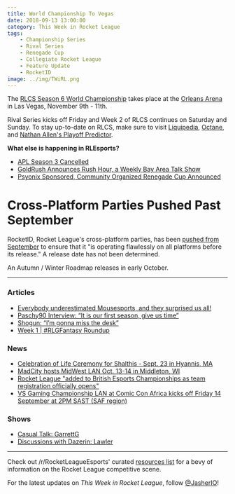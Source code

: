 ```yaml
---
title: World Championship To Vegas
date: 2018-09-13 13:00:00
category: This Week in Rocket League
tags:
    - Championship Series
    - Rival Series
    - Renegade Cup
    - Collegiate Rocket League
    - Feature Update
    - RocketID
image: ../img/TWiRL.png
---
```


The [RLCS Season 6 World Championship](https://www.rocketleagueesports.com/news/rlcs-season-6-world-championship-is-heading-to-vegas-/) takes place at the [Orleans Arena](https://www.orleansarena.com/) in Las Vegas, November 9th - 11th.

Rival Series kicks off Friday and Week 2 of RLCS continues on Saturday and Sunday. To stay up-to-date on RLCS, make sure to visit [Liquipedia](https://liquipedia.net/rocketleague/Main_Page), [Octane](https://octane.gg/), and [Nathan Allen's Playoff Predictor](https://us.nallen.me/rlcs/).

**What else is happening in RLEsports?**

- [APL Season 3 Cancelled](http://www.twitlonger.com/show/n_1sqlfkj)
- [GoldRush Announces Rush Hour, a Weekly Bay Area Talk Show](https://twitter.com/goldrushgg/status/1039925673337413632)
- [Psyonix Sponsored, Community Organized Renegade Cup Announced](https://www.rocketleagueesports.com/news/introducing----the-rocket-league-renegade-cup/)

# Cross-Platform Parties Pushed Past September

RocketID, Rocket League's cross-platform parties, has been [pushed from September](https://www.rocketleague.com/news/progression-update-follow-up-rocketid/) to ensure that it "is operating flawlessly on all platforms before its release." A release date has not been determined.

An Autumn / Winter Roadmap releases in early October.

---

### Articles

- [Everybody underestimated Mousesports, and they surprised us all!](https://rocketeers.gg/mousesports-rlcs-debut-winning-against-vitality-and-fnatic/)
- [Paschy90 Interview: “It is our first season, give us time”](https://www.dailyesports.gg/rocket-league-paschy90-interview/)
- [Shogun: “I’m gonna miss the desk”](https://rocketeers.gg/interview-rlcs-caster-callum-shogun-keir/)
- [Week 1 | #RLGFantasy Roundup](https://www.reddit.com/r/RocketLeagueEsports/comments/9eqxu0/week_1_rlgfantasy_roundup/)

### News

- [Celebration of Life Ceremony for Shalthis - Sept. 23 in Hyannis, MA](https://www.reddit.com/r/RocketLeagueEsports/comments/9dcygf/shalthis_celebration_of_life_announcement/)
- [MadCity hosts MidWest LAN Oct. 13-14 in Middleton, WI](https://madcity.gg/events/mwl20-byoc-rocket-league-tournament/)
- [Rocket League "added to British Esports Championships as team registration officially opens"](https://www.reddit.com/r/RocketLeagueEsports/comments/9f0r8z/rocket_league_added_to_british_esports/?ref=share&ref_source=link)
- [VS Gaming Championship LAN at Comic Con Africa kicks off Friday 14 September at 2PM SAST (SAF region)](https://www.reddit.com/r/RocketLeagueEsports/comments/9f8hw4/vs_gaming_championship_lan_at_comic_con_africa/)

### Shows

- [Casual Talk: GarrettG](https://www.youtube.com/watch?v=ssIgk8AZ8EI)
- [Discussions with Dazerin: Lawler](https://www.youtube.com/watch?v=Fwp1lkfZDUs&feature=youtu.be)

---

Check out /r/RocketLeagueEsports' curated [resources list](https://www.reddit.com/r/RocketLeagueEsports/wiki/links) for a bevy of information on the Rocket League competitive scene.

For the latest updates on _This Week in Rocket League_, follow [@JasherIO](https://twitter.com/JasherIO)!
